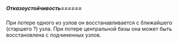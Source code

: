 ##### Отказоустойчивость======
При потере одного из узлов он восстанавливается с ближайшего (старшего ?) узла. При потере центральной базы она может быть восстановлена с подчиненных узлов.
